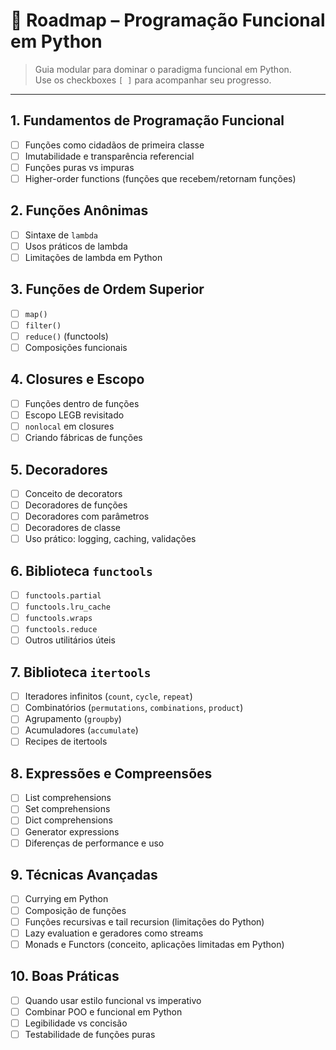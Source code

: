 # 🔧 Roadmap – Programação Funcional em Python

> Guia modular para dominar o paradigma funcional em Python.  
> Use os checkboxes `[ ]` para acompanhar seu progresso.

---

## 1. Fundamentos de Programação Funcional
- [ ] Funções como cidadãos de primeira classe
- [ ] Imutabilidade e transparência referencial
- [ ] Funções puras vs impuras
- [ ] Higher-order functions (funções que recebem/retornam funções)

## 2. Funções Anônimas
- [ ] Sintaxe de `lambda`
- [ ] Usos práticos de lambda
- [ ] Limitações de lambda em Python

## 3. Funções de Ordem Superior
- [ ] `map()`
- [ ] `filter()`
- [ ] `reduce()` (functools)
- [ ] Composições funcionais

## 4. Closures e Escopo
- [ ] Funções dentro de funções
- [ ] Escopo LEGB revisitado
- [ ] `nonlocal` em closures
- [ ] Criando fábricas de funções

## 5. Decoradores
- [ ] Conceito de decorators
- [ ] Decoradores de funções
- [ ] Decoradores com parâmetros
- [ ] Decoradores de classe
- [ ] Uso prático: logging, caching, validações

## 6. Biblioteca `functools`
- [ ] `functools.partial`
- [ ] `functools.lru_cache`
- [ ] `functools.wraps`
- [ ] `functools.reduce`
- [ ] Outros utilitários úteis

## 7. Biblioteca `itertools`
- [ ] Iteradores infinitos (`count`, `cycle`, `repeat`)
- [ ] Combinatórios (`permutations`, `combinations`, `product`)
- [ ] Agrupamento (`groupby`)
- [ ] Acumuladores (`accumulate`)
- [ ] Recipes de itertools

## 8. Expressões e Compreensões
- [ ] List comprehensions
- [ ] Set comprehensions
- [ ] Dict comprehensions
- [ ] Generator expressions
- [ ] Diferenças de performance e uso

## 9. Técnicas Avançadas
- [ ] Currying em Python
- [ ] Composição de funções
- [ ] Funções recursivas e tail recursion (limitações do Python)
- [ ] Lazy evaluation e geradores como streams
- [ ] Monads e Functors (conceito, aplicações limitadas em Python)

## 10. Boas Práticas
- [ ] Quando usar estilo funcional vs imperativo
- [ ] Combinar POO e funcional em Python
- [ ] Legibilidade vs concisão
- [ ] Testabilidade de funções puras
